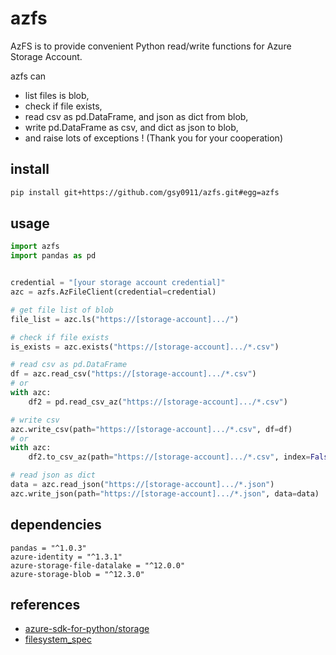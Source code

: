 # azfs

AzFS is to provide convenient Python read/write functions for Azure Storage Account.

azfs can

* list files is blob,
* check if file exists,
* read csv as pd.DataFrame, and json as dict from blob,
* write pd.DataFrame as csv, and dict as json to blob,
* and raise lots of exceptions ! (Thank you for your cooperation)

## install

```bash
pip install git+https://github.com/gsy0911/azfs.git#egg=azfs
```

## usage

```python
import azfs
import pandas as pd


credential = "[your storage account credential]"
azc = azfs.AzFileClient(credential=credential)

# get file list of blob
file_list = azc.ls("https://[storage-account].../")

# check if file exists
is_exists = azc.exists("https://[storage-account].../*.csv")

# read csv as pd.DataFrame
df = azc.read_csv("https://[storage-account].../*.csv")
# or
with azc:
    df2 = pd.read_csv_az("https://[storage-account].../*.csv")

# write csv
azc.write_csv(path="https://[storage-account].../*.csv", df=df)
# or
with azc:
    df2.to_csv_az(path="https://[storage-account].../*.csv", index=False)

# read json as dict
data = azc.read_json("https://[storage-account].../*.json")
azc.write_json(path="https://[storage-account].../*.json", data=data)
```

## dependencies

```
pandas = "^1.0.3"
azure-identity = "^1.3.1"
azure-storage-file-datalake = "^12.0.0"
azure-storage-blob = "^12.3.0"
```

## references

* [azure-sdk-for-python/storage](https://github.com/Azure/azure-sdk-for-python/tree/master/sdk/storage)
* [filesystem_spec](https://github.com/intake/filesystem_spec)